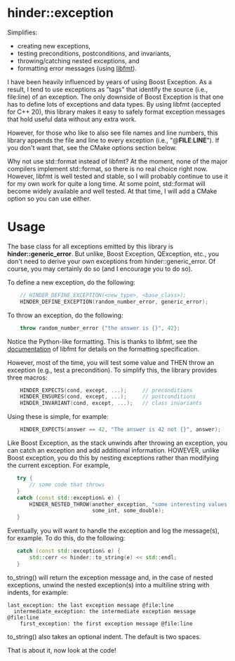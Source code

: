 # hinder::exception

Simplifies:

* creating new exceptions,
* testing preconditions, postconditions, and invariants,
* throwing/catching nested exceptions, and
* formatting error messages (using [libfmt](https://github.com/fmtlib/fmt)).

I have been heavily influenced by years of using Boost Exception. As a result, I tend to use
exceptions as "tags" that identify the source (i.e., file:line) of an exception. The only downside
of Boost Exception is that one has to define lots of exceptions and data types. By using libfmt 
(accepted for C++ 20), this library makes it easy to safely format exception messages that hold
useful data without any extra work.

However, for those who like to also see file names and line numbers, this library appends the file
and line to every exception (i.e., "@__FILE__:__LINE__"). If you don't want that, see the CMake
options section below.

Why not use std::format instead of libfmt? At the moment, none of the major compilers implement 
std::format, so there is no real choice right now. However, libfmt is well tested and stable, 
so I will probably continue to use it for my own work for quite a long time. At some point, 
std::format will become widely available and well tested. At that time, I will add a CMake option
so you can use either.

# Usage

The base class for all exceptions emitted by this library is **hinder::generic_error**. But unlike, 
Boost Exception, QException, etc., you don't need to derive your own exceptions from 
hinder::generic_error. Of course, you may certainly do so (and I encourage you to do so).

To define a new exception, do the following:
```c++
    // HINDER_DEFINE_EXCEPTION(<new_type>, <base_class>);
    HINDER_DEFINE_EXCEPTION(random_number_error, generic_error);
```

To throw an exception, do the following:
```c++
    throw random_number_error {"the answer is {}", 42};
```
Notice the Python-like formatting. This is thanks to libfmt, see the 
[documentation](https://fmt.dev/latest/index.html) of libfmt for details on the formatting 
specification. 

However, most of the time, you will test some value and THEN throw an exception (e.g., test a 
precondition). To simplify this, the library provides three macros:
```c++
    HINDER_EXPECTS(cond, except, ...);     // preconditions
    HINDER_ENSURES(cond, except, ...);     // postconditions
    HINDER_INVARIANT(cond, except, ...);   // class invariants
```

Using these is simple, for example:
```c++
    HINDER_EXPECTS(answer == 42, "The answer is 42 not {}", answer);
```

Like Boost Exception, as the stack unwinds after throwing an exception, you can catch an exception 
and add additional information. HOWEVER, unlike Boost exception, you do this by nesting exceptions 
rather than modifying the current exception. For example, 

```c++
   try {
       // some code that throws
   }
   catch (const std::exception& e) {
       HINDER_NESTED_THROW(another_exception, "some interesting values: {} {} {}", filename, 
                           some_int, some_double);
   }
```

Eventually, you will want to handle the exception and log the message(s), for example. To do this,
do the following:
```c++
   catch (const std::exception& e) {
       std::cerr << hinder::to_string(e) << std::endl;
   }
```
to_string() will return the exception message and, in the case of nested exceptions, unwind the 
nested exception(s) into a multiline string with indents, for example:
```
last_exception: the last exception message @file:line
  intermediate_exception: the intermediate exception message @file:line
    first_exception: the first exception message @file:line
```

to_string() also takes an optional indent. The default is two spaces.

That is about it, now look at the code!
